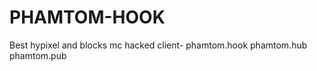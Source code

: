 # PHAMTOM-HOOK
Best hypixel and blocks mc hacked client- phamtom.hook    phamtom.hub     phamtom.pub
